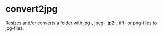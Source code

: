 # convert2jpg
Resizes and/or converts a folder with jpg-, jpeg-, jp2-, tiff- or png-files to jpg-files.
